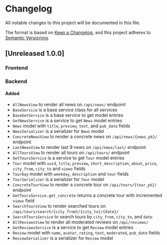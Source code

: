 # Changelog

All notable changes to this project will be documented in this file.

The format is based on [Keep a Changelog](https://keepachangelog.com/en/1.0.0/),
and this project adheres to [Semantic Versioning](https://semver.org/spec/v2.0.0.html).

## [Unreleased 1.0.0]

### Frontend



### Backend

#### Added

- `AllNewsView` to render all news on `/api/news/` endpoint
- `BaseService` is a base service class for all services
- `BaseGetService` is a base service to get model entries
- `GetNewsService` is a service to get `News` model entries
- `News` model with `title`, `preview`, `text`, and `pub_date` fields
- `NewsSerializer` is a serializer for `News` model
- `ConcreteNewsView` to render a concrete news on `/api/news/{news_pk}/` endpoint
- `LastNewsView` to render last 9 news on `/api/news/last/` endpoint
- `AllToursView` to render all tours on `/api/tours/` endpoint
- `GetToursService` is a service to get `Tour` model entries
- `Tour` model with `uuid`, `title`, `preview`, `short_description`,
`about`, `price`, `city_from`, `city_to` and `views` fields
- `TourDay` model with `weekday`, `description` and `tour` fields
- `TourSerializer` is a serializer for `Tour` model
- `ConcreteTourView` to render a concrete tour on `/api/tours/{tour_pk}/` endpoint
- `GetToursService.get_concrete` returns a concrete tour with incremented `views` field
- `SearchToursView` to render searched tours on `/api/tours/search/{city_from}/{city_to}/{date}/`
- `SearchToursService` to search tours by `city_from`, `city_to`, and `date`
- `AllReviewsView` to render all moderated reviews on `/api/reviews/`
- `GetReviewsService` is a service to get `Review` model entries
- `Review` model with `name`, `avatar`, `rating`, `text`, `moderated`, `pub_date` fields
- `ReviewSerializer` is a serializer for `Review` model
